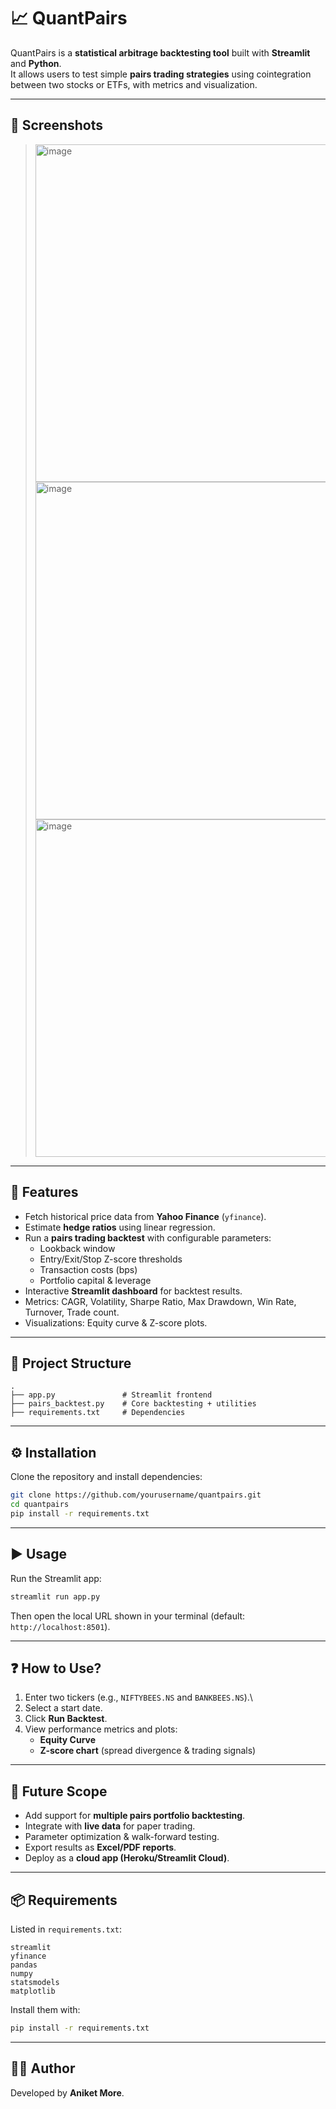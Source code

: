 # 📈 QuantPairs

QuantPairs is a **statistical arbitrage backtesting tool** built with
**Streamlit** and **Python**.\
It allows users to test simple **pairs trading strategies** using
cointegration between two stocks or ETFs, with metrics and
visualization.

------------------------------------------------------------------------

## 📸 Screenshots
> <img width="960" height="540" alt="image" src="https://github.com/user-attachments/assets/2b6ad5ee-b803-4bd8-a054-4c39616768fb" />
> <img width="960" height="540" alt="image" src="https://github.com/user-attachments/assets/0b021739-26ab-45fb-bb02-065b46c30720" />
> <img width="960" height="540" alt="image" src="https://github.com/user-attachments/assets/f00cf336-e945-4825-b22e-a8ca336f7056" />

------------------------------------------------------------------------

## 🚀 Features

-   Fetch historical price data from **Yahoo Finance** (`yfinance`).
-   Estimate **hedge ratios** using linear regression.
-   Run a **pairs trading backtest** with configurable parameters:
    -   Lookback window
    -   Entry/Exit/Stop Z-score thresholds
    -   Transaction costs (bps)
    -   Portfolio capital & leverage
-   Interactive **Streamlit dashboard** for backtest results.
-   Metrics: CAGR, Volatility, Sharpe Ratio, Max Drawdown, Win Rate,
    Turnover, Trade count.
-   Visualizations: Equity curve & Z-score plots.

------------------------------------------------------------------------

## 📂 Project Structure

    .
    ├── app.py               # Streamlit frontend
    ├── pairs_backtest.py    # Core backtesting + utilities
    ├── requirements.txt     # Dependencies

------------------------------------------------------------------------

## ⚙️ Installation

Clone the repository and install dependencies:

``` bash
git clone https://github.com/yourusername/quantpairs.git
cd quantpairs
pip install -r requirements.txt
```

------------------------------------------------------------------------

## ▶️ Usage

Run the Streamlit app:

``` bash
streamlit run app.py
```

Then open the local URL shown in your terminal (default:
`http://localhost:8501`).

------------------------------------------------------------------------

## ❓ How to Use?

1.  Enter two tickers (e.g., `NIFTYBEES.NS` and `BANKBEES.NS`).\
2.  Select a start date.
3.  Click **Run Backtest**.
4.  View performance metrics and plots:
    -   **Equity Curve**
    -   **Z-score chart** (spread divergence & trading signals)

------------------------------------------------------------------------

## 🔮 Future Scope

-   Add support for **multiple pairs portfolio backtesting**.
-   Integrate with **live data** for paper trading.
-   Parameter optimization & walk-forward testing.
-   Export results as **Excel/PDF reports**.
-   Deploy as a **cloud app (Heroku/Streamlit Cloud)**.

------------------------------------------------------------------------

## 📦 Requirements

Listed in `requirements.txt`:

    streamlit
    yfinance
    pandas
    numpy
    statsmodels
    matplotlib

Install them with:

``` bash
pip install -r requirements.txt
```

------------------------------------------------------------------------

## 👨‍💻 Author

Developed by **Aniket More**.
